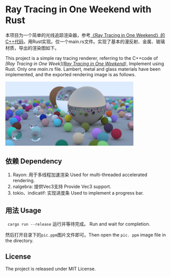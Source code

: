 # Ray Tracing in One Weekend with Rust

本项目为一个简单的光线追踪渲染器，参考[《Ray Tracing in One Weekend》的C++代码](https://zhuanlan.zhihu.com/p/128685960)，用Rust实现。仅一个main.rs文件。实现了基本的漫反射、金属、玻璃材质，导出的渲染图如下。

This project is a simple ray tracing renderer, referring to the C++code of *[Ray Tracing in One Week]([Ray Tracing in One Weekend](https://raytracing.github.io/books/RayTracingInOneWeekend.html))*, Implement using Rust. Only one *main.rs* file. Lambert, metal and glass materials have been implemented, and the exported rendering image is as follows.

<img src="./pic.jpg" style="zoom:50%;" />

## 依赖 Dependency

1. Rayon: 用于多线程加速渲染 Used for multi-threaded accelerated rendering.
2. nalgebra: 提供Vec3支持 Provide Vec3 support.
3. tokio、indicatif: 实现进度条 Used to implement a progress bar.



## 用法 Usage

` cargo run --release` 运行并等待完成。 Run and wait for completion.

然后打开目录下的`pic.ppm`图片文件即可。Then open the `pic. ppm` image file in the directory.



## License

The project is released under MIT License.

